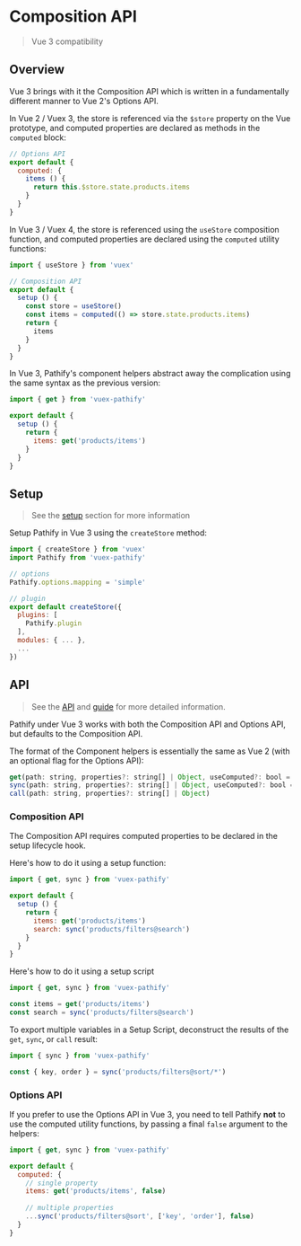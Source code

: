 # Composition API

> Vue 3 compatibility

## Overview

Vue 3 brings with it the Composition API which is written in a fundamentally different manner to Vue 2's Options API.

In Vue 2 / Vuex 3, the store is referenced via the `$store` property on the Vue prototype, and computed properties are declared as methods in the `computed` block:

```js
// Options API
export default {
  computed: {
    items () {
      return this.$store.state.products.items
    }
  }
}
```

In Vue 3 / Vuex 4, the store is referenced using the `useStore` composition function, and computed properties are declared using the `computed` utility functions: 

```js
import { useStore } from 'vuex'

// Composition API
export default {
  setup () {
    const store = useStore()
    const items = computed(() => store.state.products.items)
    return {
      items
    }
  }
}
```

In Vue 3, Pathify's component helpers abstract away the complication using the same syntax as the previous version:

```js
import { get } from 'vuex-pathify'

export default {
  setup () {
    return {
      items: get('products/items')
    }
  }
}
```

## Setup

> See the [setup](/setup/config) section for more information

Setup Pathify in Vue 3 using the `createStore` method:

```js
import { createStore } from 'vuex'
import Pathify from 'vuex-pathify'

// options
Pathify.options.mapping = 'simple'

// plugin
export default createStore({
  plugins: [
    Pathify.plugin
  ],
  modules: { ... },
  ...
})
```

## API

> See the [API](/reference/api?id=component-helpers) and [guide](/guide/component) for more detailed information.

Pathify under Vue 3 works with both the Composition API and Options API, but defaults to the Composition API.

The format of the Component helpers is essentially the same as Vue 2 (with an optional flag for the Options API):

```js
get(path: string, properties?: string[] | Object, useComputed?: bool = true)
sync(path: string, properties?: string[] | Object, useComputed?: bool = true)
call(path: string, properties?: string[] | Object)
```

### Composition API

The Composition API requires computed properties to be declared in the setup lifecycle hook.

Here's how to do it using a setup function:

```js
import { get, sync } from 'vuex-pathify'

export default {
  setup () {
    return {
      items: get('products/items')
      search: sync('products/filters@search')
    }
  }
}
```

Here's how to do it using a setup script

```js
import { get, sync } from 'vuex-pathify'

const items = get('products/items')
const search = sync('products/filters@search')
```

To export multiple variables in a Setup Script, deconstruct the results of the `get`, `sync`, or `call` result:

```js
import { sync } from 'vuex-pathify'

const { key, order } = sync('products/filters@sort/*')
```

### Options API

If you prefer to use the Options API in Vue 3, you need to tell Pathify **not** to use the computed utility functions, by passing a final `false` argument to the helpers:

```js
import { get, sync } from 'vuex-pathify'

export default {
  computed: {
    // single property
    items: get('products/items', false)
    
    // multiple properties
    ...sync('products/filters@sort', ['key', 'order'], false)
  }
}
```
